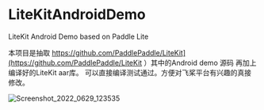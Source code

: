 # LiteKitAndroidDemo
LiteKit Android Demo based on Paddle Lite

本项目是抽取 https://github.com/PaddlePaddle/LiteKit](https://github.com/PaddlePaddle/LiteKit ）其中的Android demo 源码
再加上编译好的LiteKit aar库。 可以直接编译测试通过。方便对飞桨平台有兴趣的真接修改。




![Screenshot_2022_0629_123535](https://user-images.githubusercontent.com/1583762/176354646-14dfd485-610a-4693-b040-9eb4f9545b66.jpg)
